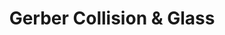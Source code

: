 ---
title: "Gerber Collision & Glass"
url: /wyandotte/gerber-collision-und-glass/
shop: Autowerkstatt
---